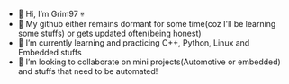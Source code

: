 - 👋 Hi, I’m Grim97 💀
- 👀 My github either remains dormant for some time(coz I'll be learning some stuffs) or gets updated often(being honest)
- 🌱 I’m currently learning and practicing C++, Python, Linux and Embedded stuffs
- 💞️ I’m looking to collaborate on mini projects(Automotive or embedded) and stuffs that need to be automated!


<!---
Grim97/Grim97 is a ✨ special ✨ repository because its `README.md` (this file) appears on your GitHub profile.
You can click the Preview link to take a look at your changes.
--->
